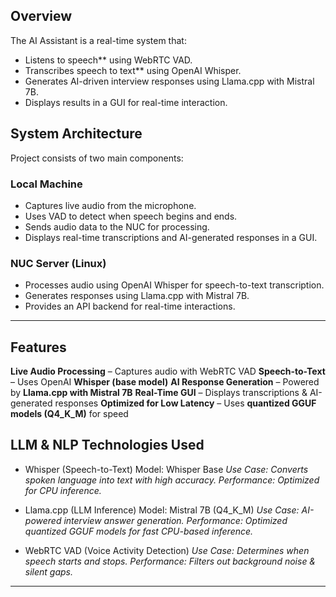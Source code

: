 

## Overview
The AI Assistant is a real-time system that:
- Listens to speech** using WebRTC VAD.
- Transcribes speech to text** using OpenAI Whisper.
- Generates AI-driven interview responses using Llama.cpp with Mistral 7B.
- Displays results in a GUI for real-time interaction.

## System Architecture
Project consists of two main components:

### **Local Machine**
- Captures live audio from the microphone.
- Uses VAD to detect when speech begins and ends.
- Sends audio data to the NUC for processing.
- Displays real-time transcriptions and AI-generated responses in a GUI.

### **NUC Server (Linux)**
- Processes audio using OpenAI Whisper for speech-to-text transcription.
- Generates responses using Llama.cpp with Mistral 7B.
- Provides an API backend for real-time interactions.

---

## Features
**Live Audio Processing** – Captures audio with WebRTC VAD
**Speech-to-Text** – Uses OpenAI **Whisper (base model)**
**AI Response Generation** – Powered by **Llama.cpp with Mistral 7B**
**Real-Time GUI** – Displays transcriptions & AI-generated responses
**Optimized for Low Latency** – Uses **quantized GGUF models (Q4_K_M)** for speed

## LLM & NLP Technologies Used
- Whisper (Speech-to-Text) Model: Whisper Base
*Use Case: Converts spoken language into text with high accuracy.*
*Performance: Optimized for CPU inference.*

- Llama.cpp (LLM Inference) Model: Mistral 7B (Q4_K_M)
*Use Case: AI-powered interview answer generation.*
*Performance: Optimized quantized GGUF models for fast CPU-based inference.*

- WebRTC VAD (Voice Activity Detection)
*Use Case: Determines when speech starts and stops.*
*Performance: Filters out background noise & silent gaps.*

---


